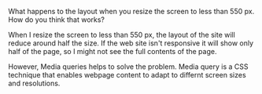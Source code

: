  What happens to the layout when you resize the screen to less than 550 px. How do you think that works?

  
  When I resize the screen to less than 550 px, the layout of the site will reduce around half the size.  If the web site isn't responsive it will show only half of the page, so I might not see the full contents of the page. 

  However, Media queries helps to solve the problem.
  Media query is a CSS technique that enables webpage content to adapt to differnt screen sizes and resolutions.


